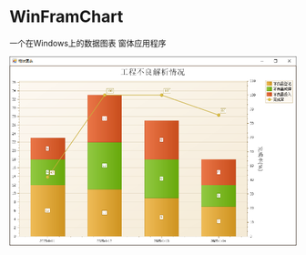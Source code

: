 # WinFramChart
一个在Windows上的数据图表 窗体应用程序

![image-20250115083723116](https://github.com/BigNangua/WinFramChart/blob/main/img/image-20250115083723116.png)



